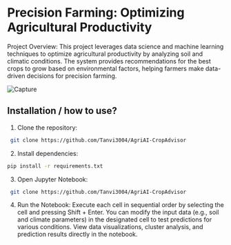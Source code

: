 
# Precision Farming: Optimizing Agricultural Productivity

Project Overview: 
This project leverages data science and machine learning techniques to optimize agricultural productivity by analyzing soil and climatic conditions. The system provides recommendations for the best crops to grow based on environmental factors, helping farmers make data-driven decisions for precision farming.

![Capture](https://www.google.com/url?sa=i&url=https%3A%2F%2Fwww.frontiersin.org%2Fjournals%2Fplant-science%2Farticles%2F10.3389%2Ffpls.2023.1234555%2Ffull&psig=AOvVaw1DJsY4XpYCw6HfC-WIHMr4&ust=1737512798494000&source=images&cd=vfe&opi=89978449&ved=0CBQQjRxqFwoTCPDxo9vhhYsDFQAAAAAdAAAAABAg)


## Installation / how to use?

1. Clone the repository:

```bash
 git clone https://github.com/Tanvi3004/AgriAI-CropAdvisor
```
2. Install dependencies:

```bash
pip install -r requirements.txt

```
3. Open Jupyter Notebook:

```bash
 git clone https://github.com/Tanvi3004/AgriAI-CropAdvisor
```
4. Run the Notebook:
Execute each cell in sequential order by selecting the cell and pressing Shift + Enter.
You can modify the input data (e.g., soil and climate parameters) in the designated cell to test predictions for various conditions.
View data visualizations, cluster analysis, and prediction results directly in the notebook.
